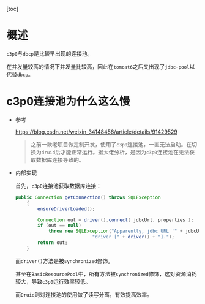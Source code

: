 [toc]

# 概述

`c3p0`与`dbcp`是比较早出现的连接池。

在并发量较高的情况下并发量比较高，因此在`tomcat6`之后又出现了`jdbc-pool`以代替`dbcp`。

# c3p0连接池为什么这么慢

- 参考

  https://blog.csdn.net/weixin_34148456/article/details/91429529

  > 之前一款老项目做定制开发，使用了`c3p0`连接池，一直无法启动。在切换为`druid`后才能正常运行。据大佬分析，是因为`c3p0`连接池在无法获取数据库连接导致的。

- 内部实现

  首先，`c3p0`连接池获取数据库连接：

  ``` java
  public Connection getConnection() throws SQLException
      { 
          ensureDriverLoaded();
  
          Connection out = driver().connect( jdbcUrl, properties ); 
          if (out == null)
              throw new SQLException("Apparently, jdbc URL '" + jdbcUrl + "' is not valid for the underlying " +
                              "driver [" + driver() + "].");
          return out;
      }
  ```

  而`driver()`方法是被`synchronized`修饰。

  甚至在`BasicResourcePool`中，所有方法被`synchronized`修饰，这对资源消耗较大，导致`c3p0`运行效率较低。

  而`Druid`则对连接池的使用做了读写分离，有效提高效率。